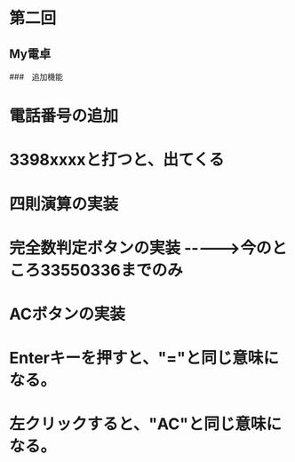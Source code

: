  # 第二回
 ## My電卓
 ###　追加機能
 # 電話番号の追加
 # 3398xxxxと打つと、出てくる
 # 四則演算の実装
 # 完全数判定ボタンの実装 ----->今のところ33550336までのみ
 # ACボタンの実装
 # Enterキーを押すと、"="と同じ意味になる。
 # 左クリックすると、"AC"と同じ意味になる。
 # 